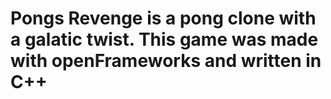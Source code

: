 # Pongs Revenge is a pong clone with a galatic twist. This game was made with openFrameworks and written in C++
